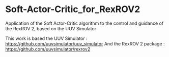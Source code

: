 # Soft-Actor-Critic_for_RexROV2
Application of the Soft Actor-Critic algorithm to the control and guidance of the RexROV 2, based on the UUV Simulator

This work is based the UUV Simulator : https://github.com/uuvsimulator/uuv_simulator
And the RexROV 2 package : https://github.com/uuvsimulator/rexrov2
